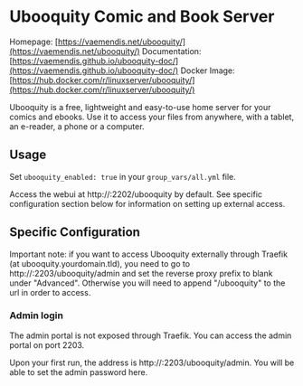 # Ubooquity Comic and Book Server

Homepage: [https://vaemendis.net/ubooquity/](https://vaemendis.net/ubooquity/)
Documentation: [https://vaemendis.github.io/ubooquity-doc/](https://vaemendis.github.io/ubooquity-doc/)
Docker Image: [https://hub.docker.com/r/linuxserver/ubooquity/](https://hub.docker.com/r/linuxserver/ubooquity/)

Ubooquity is a free, lightweight and easy-to-use home server for your comics and ebooks. Use it to access your files from anywhere, with a tablet, an e-reader, a phone or a computer.

## Usage

Set `ubooquity_enabled: true` in your `group_vars/all.yml` file.

Access the webui at http://<server>:2202/ubooquity by default. See specific configuration section below for information on setting up external access.

## Specific Configuration

Important note: if you want to access Ubooquity externally through Traefik (at ubooquity.yourdomain.tld), you need to go to http://<server>:2203/ubooquity/admin and set the reverse proxy prefix to blank under "Advanced". Otherwise you will need to append "/ubooquity" to the url in order to access.

### Admin login

The admin portal is not exposed through Traefik. You can access the admin portal on port 2203.

Upon your first run, the address is http://<server>:2203/ubooquity/admin. You will be able to set the admin password here.


